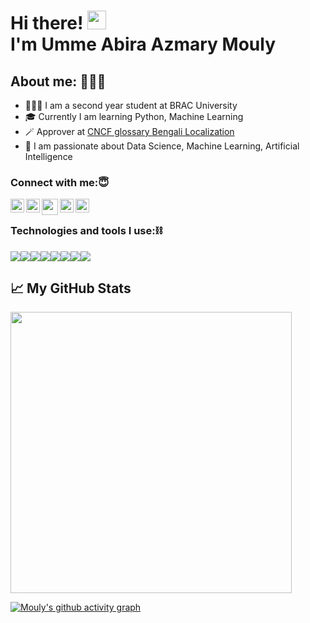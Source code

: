  <h1>Hi there! <img src="https://user-images.githubusercontent.com/42378118/110234147-e3259600-7f4e-11eb-95be-0c4047144dea.gif" width="30"><br>
 I'm Umme Abira Azmary Mouly </h1> 

<h2> About me: 👩🏻‍💻 </h2>

- 💁🏻‍♀️ I am a second year student at BRAC University
- 🎓 Currently I am learning Python, Machine Learning
- 🪄 Approver at [CNCF glossary Bengali Localization](https://github.com/cncf/glossary/tree/dev-bn)
- 🚀 I am passionate about Data Science, Machine Learning, Artificial Intelligence


### Connect with me:😇

<a href="https://www.linkedin.com/in/umme-abira-azmary-68404a1bb/">
  <img align="left" alt="Mouly's Linkdin" width="22px" src="https://cdn.jsdelivr.net/npm/simple-icons@v3/icons/linkedin.svg" />
</a>
<a href="https://twitter.com/AbiraAzmary">
  <img align="left" alt="AbiraAzmary | Twitter" width="22px" src="https://cdn.jsdelivr.net/npm/simple-icons@v3/icons/twitter.svg" />
</a>
<a href="Mail to: abiraazmary22@gmail.com ">
  <img align="left" width="26px" src="https://cdn.jsdelivr.net/npm/simple-icons@v3/icons/gmail.svg" />
</a>
<a href="https://discord.com/channels/@me">
  <img align="left" alt="Mouly" width="22px" src="https://cdn.jsdelivr.net/npm/simple-icons@v3/icons/discord.svg" />
</a>
<a href="https://dev.to/mouly22" target="blank"><img align="left" src="https://cdn.jsdelivr.net/npm/simple-icons@3.0.1/icons/medium.svg" alt="@abiraazmary22" height="22" width="22" /></a>

<br>

### Technologies and tools I use:⛓
<img src="https://img.shields.io/badge/python%20-%2314354C.svg?&style=for-the-badge&logo=python&logoColor=white"/><img src="https://img.shields.io/badge/html5%20-%23E34F26.svg?&style=for-the-badge&logo=html5&logoColor=white"/><img src="https://img.shields.io/badge/css3%20-%231572B6.svg?&style=for-the-badge&logo=css3&logoColor=white"/><img src = "https://img.shields.io/badge/microsoft%20azure-0089D6?style=for-the-badge&logo=microsoft-azure&logoColor=white"/><img src="https://img.shields.io/badge/c%20-%2300599C.svg?&style=for-the-badge&logo=c&logoColor=white"/><img src="https://img.shields.io/badge/git%20-%23F05033.svg?&style=for-the-badge&logo=git&logoColor=white"/><img src="https://img.shields.io/badge/github%20-%23121011.svg?&style=for-the-badge&logo=github&logoColor=white"/><img src="https://img.shields.io/badge/aws%20-%23013243.svg?&style=for-the-badge&logo=amazon%20aws&logoColor=white" />

<h2> 📈 My GitHub Stats </h2>
<p>
  <a align = "center" href="#"><img src="https://github-readme-stats.vercel.app/api?username=Mouly22&show_icons=true&count_private=true&theme=radical" width="450"></a>
</p>


[![Mouly's github activity graph](https://activity-graph.herokuapp.com/graph?username=Mouly22&show_icons=true&theme=radical)](https://github.com/ashutosh00710/github-readme-activity-graph)
 
 <!--[Mouly22's GitHub activity graph](https://activity-graph.herokuapp.com/graph?username=Mouly22&theme=xcode)>
